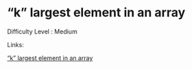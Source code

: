 # “k” largest element in an array

Difficulty Level : Medium

Links:

[“k” largest element in an array](https://www.geeksforgeeks.org/problems/k-largest-elements4206/1)